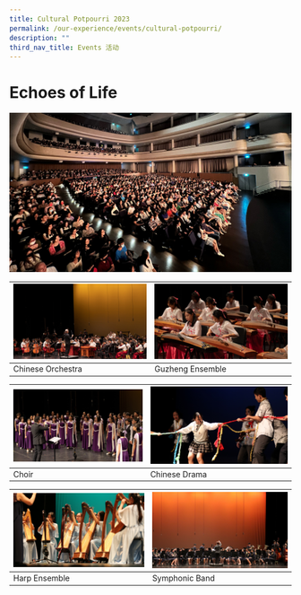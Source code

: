 ```yaml
---
title: Cultural Potpourri 2023
permalink: /our-experience/events/cultural-potpourri/
description: ""
third_nav_title: Events 活动
---
```

# Echoes of Life
![](/images/Events%20Page/Cultural%20Potpourri/cpc_2240x1260_1.jpg)



|![](/images/Events%20Page/Cultural%20Potpourri/cpc_2240x1260_5.jpg) | ![](/images/Events%20Page/Cultural%20Potpourri/cpc_2240x1260_11.jpg)|
| -------- | -------- |
| Chinese Orchestra    | Guzheng Ensemble     |

|![](/images/Events%20Page/Cultural%20Potpourri/cpc_2240x1260_3.jpg) | ![](/images/Events%20Page/Cultural%20Potpourri/cpc_2240x1260_10.jpg)|
| -------- | -------- |
| Choir     | Chinese Drama    |

|![](/images/Events%20Page/Cultural%20Potpourri/cpc_2240x1260_8.jpg) | ![](/images/Events%20Page/Cultural%20Potpourri/cpc_2240x1260_6.jpg)|
| -------- | -------- |
| Harp Ensemble    | Symphonic Band     |